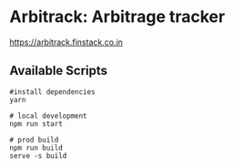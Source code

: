 # Arbitrack: Arbitrage tracker
https://arbitrack.finstack.co.in

## Available Scripts
```
#install dependencies
yarn

# local development
npm run start

# prod build
npm run build
serve -s build
```

